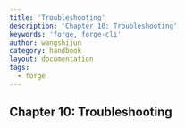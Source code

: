 ```yaml
---
title: 'Troubleshooting'
description: 'Chapter 10: Troubleshooting'
keywords: 'forge, forge-cli'
author: wangshijun
category: handbook
layout: documentation
tags:
  - forge
---
```


## Chapter 10: Troubleshooting
